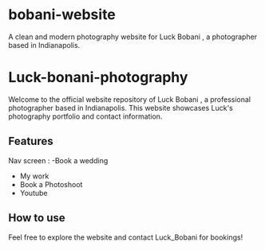 # bobani-website
A clean and modern photography website for Luck Bobani , a photographer based in Indianapolis.

# Luck-bonani-photography
Welcome to the official website repository of Luck Bobani , a professional photographer based in Indianapolis.
This website showcases Luck's photography portfolio and contact information.

## Features
Nav screen : 
-Book a wedding 
- My work
- Book a Photoshoot
- Youtube
## How to use 
Feel free to explore the website and contact Luck_Bobani for bookings!


